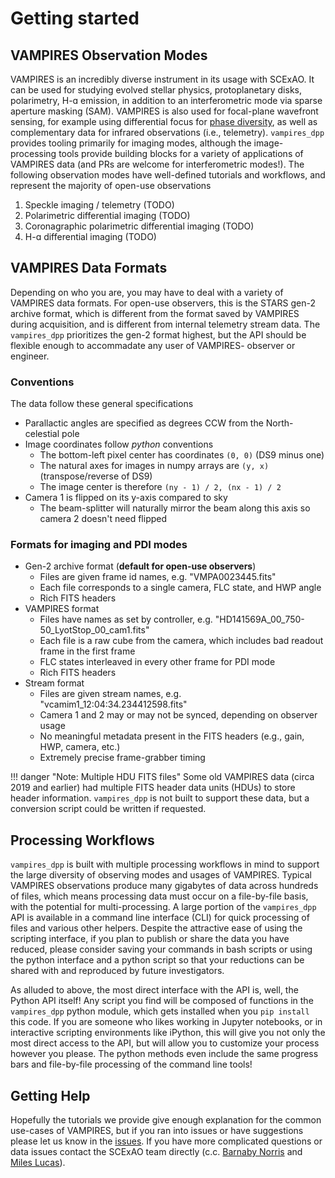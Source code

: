 # Getting started

## VAMPIRES Observation Modes

VAMPIRES is an incredibly diverse instrument in its usage with SCExAO. It can be used for studying evolved stellar physics, protoplanetary disks, polarimetry, H-ɑ emission, in addition to an interferometric mode via sparse aperture masking (SAM). VAMPIRES is also used for focal-plane wavefront sensing, for example using differential focus for [phase diversity](), as well as complementary data for infrared observations (i.e., telemetry). `vampires_dpp` provides tooling primarily for imaging modes, although the image-processing tools provide building blocks for a variety of applications of VAMPIRES data (and PRs are welcome for interferometric modes!). The following observation modes have well-defined tutorials and workflows, and represent the majority of open-use observations

1. Speckle imaging / telemetry (TODO)
2. Polarimetric differential imaging (TODO)
3. Coronagraphic polarimetric differential imaging (TODO)
4. H-ɑ differential imaging (TODO)

## VAMPIRES Data Formats

Depending on who you are, you may have to deal with a variety of VAMPIRES data formats. For open-use observers, this is the STARS gen-2 archive format, which is different from the format saved by VAMPIRES during acquisition, and is different from internal telemetry stream data. The `vampires_dpp` prioritizes the gen-2 format highest, but the API should be flexible enough to accommadate any user of VAMPIRES- observer or engineer.

### Conventions

The data follow these general specifications

- Parallactic angles are specified as degrees CCW from the North-celestial pole
- Image coordinates follow *python* conventions
    - The bottom-left pixel center has coordinates `(0, 0)` (DS9 minus one)
    - The natural axes for images in numpy arrays are `(y, x)` (transpose/reverse of DS9)
    - The image center is therefore `(ny - 1) / 2, (nx - 1) / 2`
- Camera 1 is flipped on its y-axis compared to sky
    - The beam-splitter will naturally mirror the beam along this axis so camera 2 doesn't need flipped
    

### Formats for imaging and PDI modes

- Gen-2 archive format (**default for open-use observers**)
    - Files are given frame id names, e.g. "VMPA0023445.fits"
    - Each file corresponds to a single camera, FLC state, and HWP angle
    - Rich FITS headers
- VAMPIRES format
    - Files have names as set by controller, e.g. "HD141569A_00_750-50_LyotStop_00_cam1.fits"
    - Each file is a raw cube from the camera, which includes bad readout frame in the first frame
    - FLC states interleaved in every other frame for PDI mode
    - Rich FITS headers
- Stream format
    - Files are given stream names, e.g. "vcamim1_12:04:34.234412598.fits"
    - Camera 1 and 2 may or may not be synced, depending on observer usage
    - No meaningful metadata present in the FITS headers (e.g., gain, HWP, camera, etc.)
    - Extremely precise frame-grabber timing

!!! danger "Note: Multiple HDU FITS files"
    Some old VAMPIRES data (circa 2019 and earlier) had multiple FITS header data units (HDUs) to store header information. `vampires_dpp` is not built to support these data, but a conversion script could be written if requested.



## Processing Workflows

`vampires_dpp` is built with multiple processing workflows in mind to support the large diversity of observing modes and usages of VAMPIRES. Typical VAMPIRES observations produce many gigabytes of data across hundreds of files, which means processing data must occur on a file-by-file basis, with the potential for multi-processing. A large portion of the `vampires_dpp` API is available in a command line interface (CLI) for quick processing of files and various other helpers. Despite the attractive ease of using the scripting interface, if you plan to publish or share the data you have reduced, please consider saving your commands in bash scripts or using the python interface and a python script so that your reductions can be shared with and reproduced by future investigators.

As alluded to above, the most direct interface with the API is, well, the Python API itself! Any script you find will be composed of functions in the `vampires_dpp` python module, which gets installed when you `pip install` this code. If you are someone who likes working in Jupyter notebooks, or in interactive scripting environments like iPython, this will give you not only the most direct access to the API, but will allow you to customize your process however you please. The python methods even include the same progress bars and file-by-file processing of the command line tools!


## Getting Help

Hopefully the tutorials we provide give enough explanation for the common use-cases of VAMPIRES, but if you ran into issues or have suggestions please let us know in the [issues](https://github.com/scexao-org/vampires_dpp/issue/new). If you have more complicated questions or data issues contact the SCExAO team directly (c.c. [Barnaby Norris](mailto:barnaby.norris@sydney.edu.au) and [Miles Lucas](mailto:mdlucas@hawaii.edu)).
